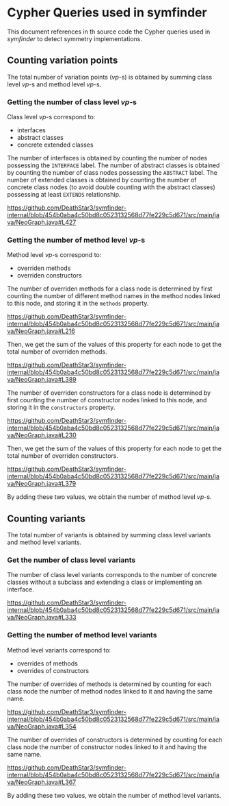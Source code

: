 # Cypher Queries used in symfinder

This document references in th source code the Cypher queries used in _symfinder_ to detect symmetry implementations.

## Counting variation points

The total number of variation points (_vp_-s) is obtained by summing class level _vp_-s and method level _vp_-s.

### Getting the number of class level _vp_-s

Class level _vp_-s correspond to:
- interfaces
- abstract classes
- concrete extended classes

The number of interfaces is obtained by counting the number of nodes possessing the `INTERFACE` label.
The number of abstract classes is obtained by counting the number of class nodes possessing the `ABSTRACT` label.
The number of extended classes is obtained by counting the number of concrete class nodes (to avoid double counting with the abstract classes) possessing at least `EXTENDS` relationship.

https://github.com/DeathStar3/symfinder-internal/blob/454b0aba4c50bd8c0523132568d77fe229c5d671/src/main/java/NeoGraph.java#L427

### Getting the number of method level _vp_-s

Method level _vp_-s correspond to:
- overriden methods
- overriden constructors

The number of overriden methods for a class node is determined by first counting the number of different method names in the method nodes linked to this node, and storing it in the `methods` property.

https://github.com/DeathStar3/symfinder-internal/blob/454b0aba4c50bd8c0523132568d77fe229c5d671/src/main/java/NeoGraph.java#L216

Then, we get the sum of the values of this property for each node to get the total number of overriden methods.

https://github.com/DeathStar3/symfinder-internal/blob/454b0aba4c50bd8c0523132568d77fe229c5d671/src/main/java/NeoGraph.java#L389

The number of overriden constructors for a class node is determined by first counting the number of constructor nodes linked to this node, and storing it in the `constructors` property.

https://github.com/DeathStar3/symfinder-internal/blob/454b0aba4c50bd8c0523132568d77fe229c5d671/src/main/java/NeoGraph.java#L230

Then, we get the sum of the values of this property for each node to get the total number of overriden constructors.

https://github.com/DeathStar3/symfinder-internal/blob/454b0aba4c50bd8c0523132568d77fe229c5d671/src/main/java/NeoGraph.java#L379

By adding these two values, we obtain the number of method level _vp_-s.


## Counting variants

The total number of variants is obtained by summing class level variants and method level variants.

### Get the number of class level variants

The number of class level variants corresponds to the number of concrete classes without a subclass and extending a class or implementing an interface.

https://github.com/DeathStar3/symfinder-internal/blob/454b0aba4c50bd8c0523132568d77fe229c5d671/src/main/java/NeoGraph.java#L333

### Getting the number of method level variants

Method level variants correspond to:
- overrides of methods
- overrides of constructors

The number of overrides of methods is determined by counting for each class node the number of method nodes linked to it and having the same name.

https://github.com/DeathStar3/symfinder-internal/blob/454b0aba4c50bd8c0523132568d77fe229c5d671/src/main/java/NeoGraph.java#L354

The number of overrides of constructors is determined by counting for each class node the number of constructor nodes linked to it and having the same name.

https://github.com/DeathStar3/symfinder-internal/blob/454b0aba4c50bd8c0523132568d77fe229c5d671/src/main/java/NeoGraph.java#L367

By adding these two values, we obtain the number of method level variants.